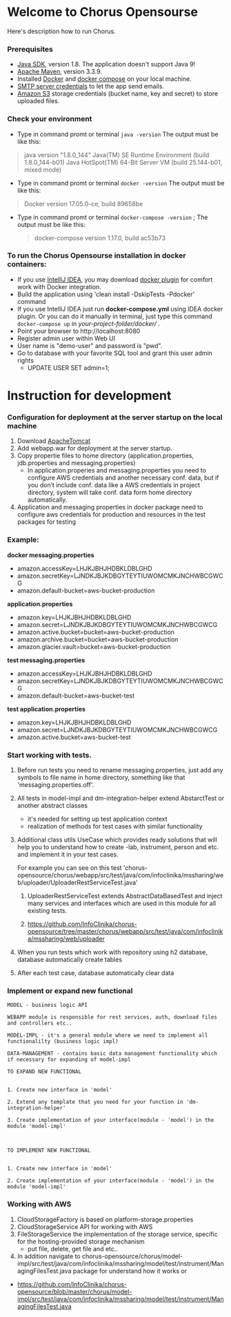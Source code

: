 # Welcome to Chorus Opensourse

Here's description how to run Chorus.

### Prerequisites

 * [Java SDK](http://www.oracle.com/technetwork/java/javase/downloads/index.html), version 1.8. The application doesn't support Java 9!
 * [Apache Maven](http://maven.apache.org), version 3.3.9.
 * Installed [Docker](https://www.docker.com/community-edition#/download) and [docker compose](https://docs.docker.com/compose/install/) on your local machine.
 * [SMTP server credentials](https://docs.aws.amazon.com/ses/latest/DeveloperGuide/smtp-credentials.html) to let the app send emails.
 * [Amazon S3](http://aws.amazon.com/s3/) storage credentials (bucket name, key and secret) to store uploaded files.

### Check your environment
 * Type in command promt or terminal `java -version` 
 The output must be like this:
 >java version "1.8.0_144"
 Java(TM) SE Runtime Environment (build 1.8.0_144-b01)
 Java HotSpot(TM) 64-Bit Server VM (build 25.144-b01, mixed mode)
 * Type in command promt or terminal `docker -version` 
  The output must be like this:
  >Docker version 17.05.0-ce, build 89658be
 * Type in command promt or terminal `docker-compose -version` ;
   The output must be like this:
   >docker-compose version 1.17.0, build ac53b73
   
### To run the Chorus Opensourse installation in docker containers:
 * If you use [IntelliJ IDEA](https://www.jetbrains.com/idea/download/), you may download [docker plugin](https://www.jetbrains.com/help/idea/docker.html) for comfort work with Docker integration.
 * Build the application using 'clean install -DskipTests -Pdocker' command
 * If you use IntelliJ IDEA just run **docker-compose.yml** using IDEA docker plugin. Or you can do it manually in terminal,
  just type this command `docker-compose up` in *your-project-folder/docker/* .
 * Point your browser to http://localhost:8080
 * Register admin user within Web UI
 * User name is "demo-user" and password is "pwd".
 * Go to database with your favorite SQL tool and grant this user admin rights
   - UPDATE USER SET admin=1;
   
   
# Instruction for development

### Configuration for deployment at the server startup on the local machine


1. Download [ApacheTomcat](https://tomcat.apache.org/download-80.cgi)       
2. Add webapp.war for deployment at the server startup.    
3. Copy propertie files to home directory (application.properties, jdb.properties and messaging.properties)
	- In application.properies and messaging.properties you need to configure AWS credentials and another necessary conf. data, 
	but if you don’t include conf. data like a AWS credentials in project directory, system will take conf. data form home directory automatically.	
4. Application and messaging properties in docker package need to configure aws credentials for production and resources in the test packages for testing

### Example:
**docker messaging.properties**
* amazon.accessKey=LHJKJBHJHDBKLDBLGHD
* amazon.secretKey=LJNDKJBJKDBGYTEYTIUWOMCMKJNCHWBCGWCG
* amazon.default-bucket=aws-bucket-production


**application.properties**

* amazon.key=LHJKJBHJHDBKLDBLGHD
* amazon.secret=LJNDKJBJKDBGYTEYTIUWOMCMKJNCHWBCGWCG
* amazon.active.bucket=bucket=aws-bucket-production
* amazon.archive.bucket=bucket=aws-bucket-production
* amazon.glacier.vault=bucket=aws-bucket-production

**test messaging.properties**

* amazon.accessKey=LHJKJBHJHDBKLDBLGHD
* amazon.secretKey=LJNDKJBJKDBGYTEYTIUWOMCMKJNCHWBCGWCG
* amazon.default-bucket=aws-bucket-test

**test application.properties**

* amazon.key=LHJKJBHJHDBKLDBLGHD
* amazon.secret=LJNDKJBJKDBGYTEYTIUWOMCMKJNCHWBCGWCG
* amazon.active.bucket=aws-bucket-test




### Start working with tests.


1. Before run tests you need to rename messaging.properties, just add any symbols to file name in home directory, something like that 'messaging.properties.off'.
2. All tests in model-impl and dm-integration-helper extend AbstarctTest or another abstract classes 
	- it's needed for setting up test application context
 	- realization of methods for test cases with similar functionality
3. Additional class utils UseCase which provides ready solutions that will help you to understand how to create 
	-lab, instrument, person and etc. and implement it in your test cases.


	For example you can see on this test 'chorus-opensource/chorus/webapp/src/test/java/com/infoclinika/mssharing/web/uploader/UploaderRestServiceTest.java'
		
	1. UploaderRestServiceTest extends AbstractDataBasedTest and inject many services and interfaces which are used in this module for all existing tests.
		
	2. https://github.com/InfoClinika/chorus-opensource/tree/master/chorus/webapp/src/test/java/com/infoclinika/mssharing/web/uploader
	

3. When you run tests which work with repository using h2 database, database automatically create tables 
4. After each test case, database automatically clear data


### Implement or expand new functional


    MODEL - business logic API
        
    WEBAPP module is responsible for rest services, auth, download files and controllers etc..
        
    MODEL-IMPL - it's a general module where we need to implement all functionalilty (business logic impl)
        
    DATA-MANAGEMENT - contains basic data management functionality which if necessary for expanding of model-impl
	
```
TO EXPAND NEW FUNCTIONAL

	
1. Create new interface in 'model'
	
2. Extend any template that you need for your function in 'dm-integration-helper'
	
3. Create implementation of your interface(module - 'model') in the module 'model-impl'

	

TO IMPLEMENT NEW FUNCTIONAL

	
1. Create new interface in 'model'
	
2. Create implementation of your interface(module - 'model') in the module 'model-impl'
```

### Working with AWS


1. CloudStorageFactory is based on platform-storage.properties
2. CloudStorageService API for working with AWS
3. FileStorageService the implementation of the storage service, specific for the hosting-provided storage mechanism
	- put file, delete, get file and etc..
4. In addition navigate to chorus-opensource/chorus/model-impl/src/test/java/com/infoclinika/mssharing/model/test/instrument/ManagingFilesTest.java package for understand how it works or
 - https://github.com/InfoClinika/chorus-opensource/blob/master/chorus/model-impl/src/test/java/com/infoclinika/mssharing/model/test/instrument/ManagingFilesTest.java